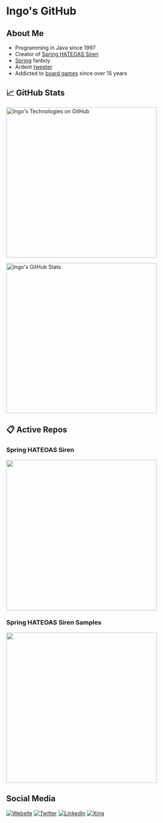 # Ingo's GitHub

## About Me

* Programming in Java since 1997
* Creator of [Spring HATEOAS Siren](https://github.com/ingogriebsch/spring-hateoas-siren)
* [Spring](https://spring.io/) fanboy
* Ardent [tweeter](https://twitter.com/d0gb0t666)
* Addicted to [board games](https://boardgamegeek.com/user/d0gb0t) since over 15 years

## &#x1f4c8; GitHub Stats

<a href="https://github.com/ingogriebsch/ingogriebsch">
  <img align="center" src="https://github-readme-stats.vercel.app/api?username=ingogriebsch&show_icons=true&include_all_commits=true&title_color=2aa889&text_color=99d1ce&icon_color=2bbc8a&bg_color=0c1014&" alt="Ingo's Technologies on GitHub" width="400"/></a>
  
<p/>

<a href="https://github.com/ingogriebsch/ingogriebsch">
  <img align="center" src="https://github-readme-stats.vercel.app/api/top-langs/?username=ingogriebsch&title_color=2aa889&text_color=99d1ce&icon_color=2bbc8a&bg_color=0c1014&langs_count=8&layout=compact&hide=shell,css&theme=material-palenight" alt="Ingo's GitHub Stats" width="400"/></a>

<p/>

## &#x1F4CB; Active Repos

### Spring HATEOAS Siren

<a href="https://github.com/ingogriebsch/spring-hateoas-siren"><img align="center" src="https://github-readme-stats.vercel.app/api/pin/?username=ingogriebsch&repo=spring-hateoas-siren&title_color=ffffff&text_color=c9cacc&icon_color=2bbc8a&bg_color=1d1f21" width="400"/></a><p/>

### Spring HATEOAS Siren Samples

<a href="https://github.com/ingogriebsch/spring-hateoas-siren-samples"><img align="center" src="https://github-readme-stats.vercel.app/api/pin/?username=ingogriebsch&repo=spring-hateoas-siren-samples&title_color=ffffff&text_color=c9cacc&icon_color=2bbc8a&bg_color=1d1f21" width="400"/></a><p/>

## Social Media

[![Website](https://img.shields.io/badge/Website-ingogriebsch.de-informational?style=flat-square&logo=jekyll&logoColor=white)](https://ingogriebsch.de)
[![Twitter](https://img.shields.io/badge/Twitter-d0gb0t666-informational?style=flat-square&logo=twitter&logoColor=white)](https://www.twitter.com/d0gb0t666/)
[![LinkedIn](https://img.shields.io/badge/LinkedIn-Ingo%20Griebsch-informational?style=flat-square&logo=linkedin&logoColor=white)](https://www.linkedin.com/in/ingogriebsch/)
[![Xing](https://img.shields.io/badge/Xing-Ingo%20Griebsch-information?style=flat-square&logo=speakerdeck&logoColor=white)](https://www.xing.com/profile/Ingo_Griebsch)
